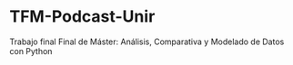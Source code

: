 # TFM-Podcast-Unir
Trabajo final  Final de Máster: Análisis, Comparativa y Modelado de Datos con Python
